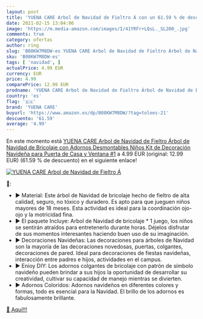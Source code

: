```yaml
---
layout: post
title: 'YUENA CARE Arbol de Navidad de Fieltro Á con un 61.59 % de descuento'
date: 2021-02-15 13:04:06
image: 'https://m.media-amazon.com/images/I/41YRFr+LQsL._SL200_.jpg'
comments: true
category: ofertas
author: ring
slug: 'B08KW7M8DW-es YUENA CARE Arbol de Navidad de Fieltro Árbol de Navidad de...'
sku: 'B08KW7M8DW-es'
tags: [ 'navidad', ]
actualPrice: 4.99 EUR
currency: EUR
price: 4.99
comparePrice: 12.99 EUR
prodname: 'YUENA CARE Arbol de Navidad de Fieltro Árbol de Navidad de Bricolaje con Adornos Desmontables  Niños  Kit de Decoración Navideña para Puerta de Casa y Ventana #1'
country: 'es'
flag: '🇪🇸'
brand: 'YUENA CARE'
buyurl: 'https://www.amazon.es/dp/B08KW7M8DW/?tag=tolees-21'
descuento: '61.59'
average: '4.99'
---
```


En este momento está [YUENA CARE Arbol de Navidad de Fieltro Árbol de Navidad de Bricolaje con Adornos Desmontables  Niños  Kit de Decoración Navideña para Puerta de Casa y Ventana #1](https://www.amazon.es/dp/B08KW7M8DW/?tag=tolees-21) a 4.99 EUR (original: 12.99 EUR) (61.59 %  de descuento) en el siguiente enlace!

[![YUENA CARE Arbol de Navidad de Fieltro Á](https://m.media-amazon.com/images/I/41YRFr+LQsL._SL200_.jpg)](https://www.amazon.es/dp/B08KW7M8DW/?tag=tolees-21)

🔎:

- ► Material: Este árbol de Navidad de bricolaje hecho de fieltro de alta calidad, seguro, no tóxico y duradero. Es apto para que jueguen niños mayores de 18 meses. Esta actividad es ideal para la coordinación ojo-ojo y la motricidad fina.
- ► El paquete Incluye: Arbol de Navidad de bricolaje * 1 juego, los niños se sentirán atraídos para entretenerlo durante horas. Déjelos disfrutar de sus momentos interesantes haciendo buen uso de su imaginación.
- ► Decoraciones Navideñas: Las decoraciones para árboles de Navidad son la mayoría de las decoraciones novedosas, puertas, colgantes, decoraciones de pared. Ideal para decoraciones de fiestas navideñas, interacción entre padres e hijos, actividades en el campus.
- ► Enioy DIY: Los adornos colgantes de bricolaje con patrón de símbolo navideño pueden brindar a sus hijos la oportunidad de desarrollar su creatividad, cultivar su capacidad de manejo mientras se divierten.
- ► Adornos Coloridos: Adornos navideños en diferentes colores y formas, todo es esencial para la Navidad. El brillo de los adornos es fabulosamente brillante.

[🛒 Aquí!!!](https://www.amazon.es/dp/B08KW7M8DW/?tag=tolees-21)
